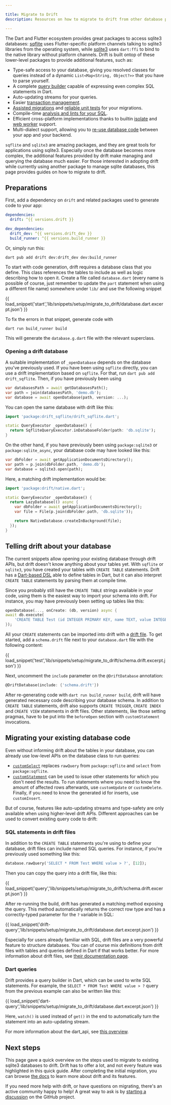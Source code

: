 ```yaml
---

title: Migrate to Drift
description: Resources on how to migrate to drift from other database packages.

---
```


The Dart and Flutter ecosystem provides great packages to access sqlite3 databases:
[sqflite](https://pub.dev/packages/sqflite) uses Flutter-specific platform channels
talking to sqlite3 libraries from the operating system, while [sqlite3](https://pub.dev/packages/sqlite3)
uses `dart:ffi` to bind to the native library without platform channels.
Drift is built ontop of these lower-level packages to provide additional
features, such as:

- Type-safe access to your database, giving you resolved classes for queries instead of
  a dynamic `List<Map<String, Object?>>` that you have to parse yourself.
- A complete [query builder](dart_api/manager.md) capable of expressing
  even complex SQL statements in Dart.
- Auto-updating streams for your queries.
- Easier [transaction management](dart_api/transactions.md).
- [Assisted migrations](Migrations/step_by_step.md) and [reliable unit tests](Migrations/tests.md) for your migrations.
- Compile-time [analysis and lints for your SQL](sql_api/drift_files.md).
- Efficient cross-platform implementations thanks to builtin [isolate](isolates.md) and [web worker](Platforms/web.md) support.
- Multi-dialect support, allowing you to [re-use database code](Examples/server_sync.md) between
  your app and your backend.

`sqflite` and `sqlite3` are amazing packages, and they are great tools for applications
using sqlite3.
Especially once the database becomes more complex, the additional features provided
by drift make managing and querying the database much easier.
For those interested in adopting drift while currently using another package to manage
sqlite databases, this page provides guides on how to migrate to drift.

## Preparations

First, add a dependency on `drift` and related packages used to generate code to your app:






```yaml
dependencies:
  drift: ^{{ versions.drift }}

dev_dependencies:
  drift_dev: ^{{ versions.drift_dev }}
  build_runner: ^{{ versions.build_runner }}
```

Or, simply run this:

```
dart pub add drift dev:drift_dev dev:build_runner
```

To start with code generation, drift requires a database class that you define.
This class references the tables to include as well as logic describing how to
open it.
Create a file called `database.dart` (every name is possible of course, just remember
to update the `part` statement when using a different file name) somewhere under
`lib/` and use the following snippet

{{ load_snippet('start','lib/snippets/setup/migrate_to_drift/database.dart.excerpt.json') }}

To fix the errors in that snippet, generate code with

```
dart run build_runner build
```

This will generate the `database.g.dart` file with the relevant superclass.

### Opening a drift database

A suitable implementation of `_openDatabase` depends on the database you've previously used.
If you have been using `sqflite` directly, you can use a drift implementation based on `sqflite`.
For that, run `dart pub add drift_sqflite`.
Then, if you have previously been using

```dart
var databasesPath = await getDatabasesPath();
var path = join(databasesPath, 'demo.db');
var database = await openDatabase(path, version: ...);
```

You can open the same database with drift like this:

```dart
import 'package:drift_sqflite/drift_sqflite.dart';

static QueryExecutor _openDatabase() {
  return SqfliteQueryExecutor.inDatabaseFolder(path: 'db.sqlite');
}
```

On the other hand, if you have previously been using `package:sqlite3` or `package:sqlite_async`,
your database code may have looked like this:

```dart
var dbFolder = await getApplicationDocumentsDirectory();
var path = p.join(dbFolder.path, 'demo.db');
var database = sqlite3.open(path);
```

Here, a matching drift implementation would be:

```dart
import 'package:drift/native.dart';

static QueryExecutor _openDatabase() {
  return LazyDatabase(() async {
    var dbFolder = await getApplicationDocumentsDirectory();
    var file = File(p.join(dbFolder.path, 'db.sqlite'));

    return NativeDatabase.createInBackground(file);
  });
}
```

## Telling drift about your database

The current snippets allow opening your existing database through drift APIs, but drift
doesn't know anything about your tables yet.
With `sqflite` or `sqlite3`, you have created your tables with `CREATE TABLE` statements.
Drift has a [Dart-based DSL](dart_api/tables.md) able to define tables
in Dart, but it can also interpret `CREATE TABLE` statements by parsing them at compile time.

Since you probably still have the `CREATE TABLE` strings available in your code, using them
is the easiest way to import your schema into drift.
For instance, you may have previously been setting up tables like this:

```dart
openDatabase(..., onCreate: (db, version) async {
await db.execute(
    'CREATE TABLE Test (id INTEGER PRIMARY KEY, name TEXT, value INTEGER, num REAL);');
});
```

All your `CREATE` statements can be imported into drift with a [drift file](sql_api/index.md).
To get started, add a `schema.drift` file next to your `database.dart` file with the following content:

{{ load_snippet('test','lib/snippets/setup/migrate_to_drift/schema.drift.excerpt.json') }}

Next, uncomment the `include` parameter on the `@DriftDatabase` annotation:

```dart
@DriftDatabase(include: {'schema.drift'})
```

After re-generating code with `dart run build_runner build`, drift will have generated necessary code
describing your database schema.
In addition to `CREATE TABLE` statements, drift also supports `CREATE TRIGGER`, `CREATE INDEX` and
`CREATE VIEW` statements in drift files. Other statements, like those setting pragmas, have to
be put into the `beforeOpen` section with `customStatement` invocations.

## Migrating your existing database code

Even without informing drift about the tables in your database, you can already use
low-level APIs on the database class to run queries:

- [`customSelect`](https://drift.simonbinder.eu/api/drift/databaseconnectionuser/customselect)
  replaces `rawQuery` from `package:sqflite` and `select` from `package:sqflite`.
- [`customStatement`](https://drift.simonbinder.eu/api/drift/databaseconnectionuser/customstatement)
  can be used to issue other statements for which you don't need the results.
  To run statements where you need to know the amount of affected rows afterwards, use `customUpdate`
  or `customDelete`. Finally, if you need to know the generated id for inserts, use `customInsert`.

But of course, features like auto-updating streams and type-safety are only available when
using higher-level drift APIs.
Different approaches can be used to convert existing query code to drift:

### SQL statements in drift files

In addition to the `CREATE TABLE` statements you're using to define your database,
drift files can include named SQL queries.
For instance, if you're previously used something like this:

```dart
database.rawQuery('SELECT * FROM Test WHERE value > ?', [12]);
```

Then you can copy the query into a drift file, like this:

{{ load_snippet('query','lib/snippets/setup/migrate_to_drift/schema.drift.excerpt.json') }}

After re-running the build, drift has generated a matching method exposing
the query. This method automatically returns the correct row type and has a
correctly-typed parameter for the `?` variable in SQL:

{{ load_snippet('drift-query','lib/snippets/setup/migrate_to_drift/database.dart.excerpt.json') }}

Especially for users already familiar with SQL, drift files are a very powerful
feature to structure databases.
You can of course mix definitions from drift files with tables and queries defined
in Dart if that works better.
For more information about drift files, see [their documentation page](sql_api/drift_files.md).

### Dart queries

Drift provides a query builder in Dart, which can be used to write SQL statements.
For example, the `SELECT * FROM Test WHERE value > ?` query from the previous example
can also be written like this:

{{ load_snippet('dart-query','lib/snippets/setup/migrate_to_drift/database.dart.excerpt.json') }}

Here, `watch()` is used instead of `get()` in the end to automatically turn the statement
into an auto-updating stream.

For more information about the dart_api, see [this overview](./dart_api/manager.md).

## Next steps

This page gave a quick overview on the steps used to migrate to existing sqlite3 databases to drift.
Drift has to offer a lot, and not every feature was highlighted in this quick guide. After completing
the initial migration, you can browse [the docs](index.md) to learn more about drift
and its features.

If you need more help with drift, or have questions on migrating, there's an active community happy to
help! A great way to ask is by [starting a discussion](https://github.com/simolus3/drift/discussions)
on the GitHub project.
